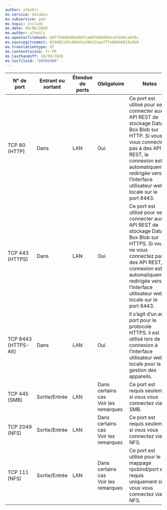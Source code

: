 ```yaml
---
author: alkohli
ms.service: databox
ms.subservice: pod
ms.topic: include
ms.date: 09/06/2020
ms.author: alkohli
ms.openlocfilehash: b9ff5968b4bb406f1a96780985b5c6fe64ca976c
ms.sourcegitcommit: 829d951d5c90442a38012daaf77e86046018e5b9
ms.translationtype: HT
ms.contentlocale: fr-FR
ms.lasthandoff: 10/09/2020
ms.locfileid: "89505900"
---
```

| N° de port| Entrant ou sortant | Étendue de ports| Obligatoire| Notes |
|--------|-----|-----|-----------|----------|
| TCP 80 (HTTP)|Dans|LAN|Oui|Ce port est utilisé pour se connecter aux API REST de stockage Data Box Blob sur HTTP. Si vous ne vous connectez pas à des API REST, la connexion est automatiquement redirigée vers l’interface utilisateur web locale sur le port 8443. |
| TCP 443 (HTTPS)|Dans|LAN|Oui|Ce port est utilisé pour se connecter aux API REST de stockage Data Box Blob sur HTTPS. Si vous ne vous connectez pas à des API REST, la connexion est automatiquement redirigée vers l’interface utilisateur web locale sur le port 8443. |
| TCP 8443 (HTTPS-Alt)|Dans|LAN|Oui|Il s’agit d’un autre port pour le protocole HTTPS. il est utilisé lors de la connexion à l’interface utilisateur web locale pour la gestion des appareils. |
| TCP 445 (SMB)|Sortie/Entrée|LAN|Dans certains cas<br>Voir les remarques|Ce port est requis seulement si vous vous connectez via SMB. |
| TCP 2049 (NFS)|Sortie/Entrée|LAN|Dans certains cas<br>Voir les remarques|Ce port est requis seulement si vous vous connectez via NFS. |
| TCP 111 (NFS)|Sortie/Entrée|LAN|Dans certains cas<br>Voir les remarques|Ce port est utilisé pour le mappage rpcbind/port et requis uniquement si vous vous connectez via NFS.  |

